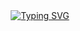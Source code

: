 <!-- <h1 align="center">Hey there <img src="https://raw.githubusercontent.com/ABSphreak/ABSphreak/master/gifs/Hi.gif" width="30px">, I'm Vasyl Romanets 👨‍💻</h1> -->

<!-- Introduction section -->
<div align="center">
  <a href="https://git.io/typing-svg"><img src="https://readme-typing-svg.herokuapp.com?font=Fira+Code&size=35&pause=1000&color=F75D7E&background=FF7DDC00&center=true&vCenter=true&random=false&width=900&height=70&lines=Hey+there+👋;This+is+Vasyl+Romanets+👨‍💻;Game+dev+from+Ukraine+🇺🇦;10%2B+years+of+coding+experience+🛠️;Loves+open+source+and+cats+🐈‍⬛;Music+enthusiast+🎧" alt="Typing SVG" />
  </a>
</div>

<!-- Skill icons section -->
<!--
<div align="center">
  <img src="https://img.shields.io/badge/Unity-100000?style=for-the-badge&logo=unity&logoColor=white" />
  <img src="https://img.shields.io/badge/C%23-239120?style=for-the-badge&logo=csharp&logoColor=white" />
  <img src="https://img.shields.io/badge/GIT-E44C30?style=for-the-badge&logo=git&logoColor=white" />
  <img src="https://img.shields.io/badge/Editor%20Config-E0EFEF?style=for-the-badge&logo=editorconfig&logoColor=000" />
  <img src="https://img.shields.io/badge/warp-01A4FF?style=for-the-badge&logo=warp&logoColor=white" />
</div>
-->
<!--
<div align="center">
  <img src="https://skillicons.dev/icons?i=unity,cs,git,githubactions,github,gitlab,bitbucket,rider,vscode,jenkins,npm,postman,stackoverflow,apple,windows" />
</div>

</br>
-->

<!-- Summer Catchers GIF -->
<!--
<div align="center">
  <a href="https://summercatchers.com">
    <img src="https://github.com/VasylRomanets/VasylRomanets/assets/23483473/8794c9d5-13ef-484a-919b-46a4150699e5" alt="Summer Catchers" />
  </a>
</div>
-->

<!-- Spotify section -->
<!--
<div align="center">
  <a href="https://spotify-github-profile.vercel.app/api/view?uid=o1dseaman&redirect=true">
    <img src="https://spotify-github-profile.vercel.app/api/view?uid=o1dseaman&cover_image=true&theme=novatorem&show_offline=false&background_color=ffffff&interchange=false&bar_color=f75d7e&bar_color_cover=false" alt="Typing SVG" />
  </a>
</div>
-->
